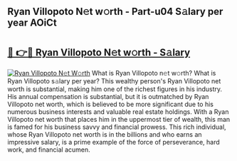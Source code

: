 ## Ryan Villopoto N𝚎t w𝚘rth - Part-u04 S𝚊lary per year AOiCt

# <h2><a href="http://gc4qj4q.nevu.top/?p=Ryan+Villopoto">🔗 👉🔴 Ryan Villopoto N𝚎t w𝚘rth - S𝚊lary</a></h2>

[![Ryan Villopoto N𝚎t W𝚘rth](https://i.imgur.com/Oavwk0R.jpeg)](http://gc4qj4q.nevu.top/?p=Ryan+Villopoto)
What is Ryan Villopoto n𝚎t w𝚘rth? What is Ryan Villopoto s𝚊lary per year?
This wealthy person's Ryan Villopoto net worth is substantial, making him one of the richest figures in his industry. His annual compensation is substantial, but it is outmatched by Ryan Villopoto net worth, which is believed to be more significant due to his numerous business interests and valuable real estate holdings. With a Ryan Villopoto net worth that places him in the uppermost tier of wealth, this man is famed for his business savvy and financial prowess. This rich individual, whose Ryan Villopoto net worth is in the billions and who earns an impressive salary, is a prime example of the force of perseverance, hard work, and financial acumen.
